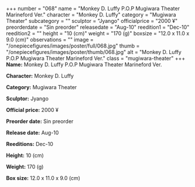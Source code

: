 +++
number = "068"
name = "Monkey D. Luffy P.O.P Mugiwara Theater Marineford Ver."
character = "Monkey D. Luffy"
category = "Mugiwara Theater"
subcategory = ""
sculptor = "Jyango"
officialprice = "2000 ¥"
preorderdate = "Sin preorder"
releasedate = "Aug-10"
reedition1 = "Dec-10"
reedition2 = ""
height = "10 (cm)"
weight = "170 (g)"
boxsize = "12.0 x 11.0 x 9.0 (cm)"
observations = ""
image = "/onepiecefigures/images/poster/full/068.jpg"
thumb = "/onepiecefigures/images/poster/thumb/068.jpg"
alt = "Monkey D. Luffy P.O.P Mugiwara Theater Marineford Ver."
class = "mugiwara-theater"
+++
**Name:** Monkey D. Luffy P.O.P Mugiwara Theater Marineford Ver.

**Character:** Monkey D. Luffy

**Category:** Mugiwara Theater 

**Sculptor:** Jyango

**Official price:** 2000 ¥

**Preorder date:** Sin preorder

**Release date:** Aug-10

**Reeditions:** Dec-10

**Height:** 10 (cm)

**Weight:** 170 (g)

**Box size:** 12.0 x 11.0 x 9.0 (cm)
